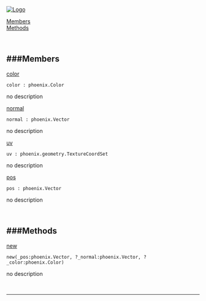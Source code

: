 
[![Logo](http://luxeengine.com/images/logo.png)](index.html)


[Members](#Members)   
[Methods](#Methods)   


&nbsp;   

<a class="lift" name="Members" ></a>
###Members   
---
<a class="lift" name="color" href="#color">color</a>



    color : phoenix.Color

<span class="small_desc_flat"> no description </span>   

<a class="lift" name="normal" href="#normal">normal</a>



    normal : phoenix.Vector

<span class="small_desc_flat"> no description </span>   

<a class="lift" name="uv" href="#uv">uv</a>



    uv : phoenix.geometry.TextureCoordSet

<span class="small_desc_flat"> no description </span>   

<a class="lift" name="pos" href="#pos">pos</a>



    pos : phoenix.Vector

<span class="small_desc_flat"> no description </span>   

&nbsp;   

<a class="lift" name="Methods" ></a>
###Methods   
---
<a class="lift" name="new" href="#new">new</a>



    new(_pos:phoenix.Vector, ?_normal:phoenix.Vector, ?_color:phoenix.Color) 

<span class="small_desc_flat"> no description </span>   



&nbsp;
&nbsp;
&nbsp;

---  


&nbsp;   
&nbsp;   